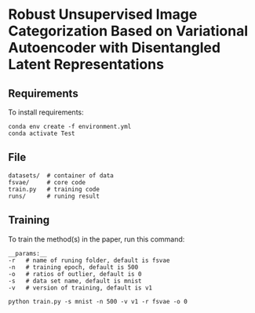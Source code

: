 # Robust Unsupervised Image Categorization Based on Variational Autoencoder with Disentangled Latent Representations
## Requirements
  
To install requirements:

```setup
conda env create -f environment.yml
conda activate Test
```

## File

    datasets/  # container of data  
    fsvae/     # core code  
    train.py   # training code   
    runs/      # runing result  

## Training

To train the method(s) in the paper, run this command:  

    __params:__  
    -r   # name of runing folder, default is fsvae  
    -n   # training epoch, default is 500  
    -o   # ratios of outlier, default is 0
    -s   # data set name, default is mnist  
    -v   # version of training, default is v1  

```train
python train.py -s mnist -n 500 -v v1 -r fsvae -o 0
```




